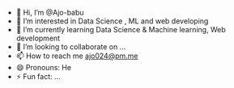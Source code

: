 - 👋 Hi, I’m @Ajo-babu
- 👀 I’m interested in Data Science , ML and web developing
- 🌱 I’m currently learning Data Science & Machine learning, Web development
- 💞️ I’m looking to collaborate on ...
- 📫 How to reach me ajo024@pm.me
- 😄 Pronouns: He
- ⚡ Fun fact: ...

<!---
Ajo-babu/Ajo-babu is a ✨ special ✨ repository because its `README.md` (this file) appears on your GitHub profile.
You can click the Preview link to take a look at your changes.
--->
